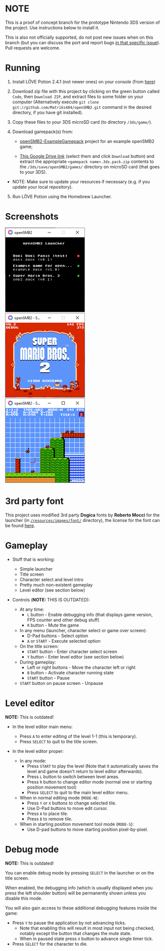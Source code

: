 # NOTE

This is a proof of concept branch for the prototype Nintendo 3DS version of the project. Use instructions below to install it.

This is also not officially supported, do not post new issues when on this branch (but you can discuss the port and report bugs [in that specific issue](https://github.com/Matriks404/openSMB2/issues/51)). Pull requests are welcome.

# Running

1. Install LÖVE Potion 2.4.1 (not newer ones) on your console (from [here](https://github.com/lovebrew/lovepotion/releases))

2. Download zip file with this project by clicking on the green button called `Code`, then `Download ZIP`, and extract files to some folder on your computer (Alternatively execute `git clone git://github.com/Matriks404/openSMB2.git` command in the desired directory, if you have git installed).

3. Copy these files to your 3DS microSD card (to directory `/3ds/game/`).

4. Download gamepack(s) from:
	* [openSMB2-ExampleGamepack](https://github.com/Matriks404/openSMB2-ExampleGamepack/tree/3ds) project for an example openSMB2 game;

	* [This Google Drive link](https://drive.google.com/drive/folders/1cz5gJ-IXvqTIJ7fUArD30UN9Qg4sfeGX?usp=sharing) (select them and click `Download` button) and extract the appropriate `<gamepack name>.3ds.pack.zip` contents to the `/3ds/save/openSMB2/games/` directory on microSD card (that goes to your 3DS).

* NOTE: Make sure to update your resources if necessary (e.g. if you update your local repository).

5. Run LÖVE Potion using the Homebrew Launcher.

# Screenshots

![Launcher](/screenshots/1.png)
![Title screen](/screenshots/2.png)
![Level editor](/screenshots/3.png)

# 3rd party font

This project uses modified 3rd party **Dogica** fonts by **Roberto Mocci** for the launcher (in [`/resources/images/font/`](/resources/images/font/) directory), the license for the font can be found [here](/3rd%20party%20licenses/dogica_license.txt).

# Gameplay

* Stuff that is working:
	* Simple launcher
	* Title screen
	* Character select and level intro
	* Pretty much non-existent gameplay
	* Level editor (see section below)

* Controls (**NOTE:** THIS IS OUTDATED):
	* At any time:
		* `L` button - Enable debugging info (that displays game version, FPS counter and other debug stuff)
		* `R` button - Mute the game
	* In any menu (launcher, character select or game over screen):
		* D-Pad buttons - Select option
		* `A` or `START` - Execute selected option
	* On the title screen:
		* `START` button - Enter character select screen
		* `Y` button - Enter level editor (see section below)
	* During gameplay:
		* Left or right buttons - Move the character left or right
		* `B` button - Activate character running state
		* `START` button - Pause
	* `START` button on pause screen - Unpause

# Level editor

**NOTE:** This is outdated!

* In the level editor main menu:
	* Press `A` to enter editing of the level 1-1 (this is temporary).
	* Press `SELECT` to quit to the title screen.

* In the level editor proper:
	* In any mode:
		* Press `START` to play the level (Note that it automatically saves the level and game doesn't return to level editor afterwards).
		* Press `L` button to switch between level areas.
		* Press `R` button to change editor mode (normal one or starting position movement tool)
		* Press `SELECT` to quit to the main level editor menu.
	* When in normal editing mode (`MODE-N`):
		* Press `Y` or `X` buttons to change selected tile.
		* Use D-Pad buttons to move edit cursor.
		* Press `A` to place tile.
		* Press `B` to remove tile.
	* When in starting position movement tool mode (`MODE-S`):
		* Use D-pad buttons to move starting position pixel-by-pixel.

# Debug mode

**NOTE:** This is outdated!

You can enable debug mode by pressing `SELECT` in the launcher or on the title screen.

When enabled, the debugging info (which is usually displayed when you press the left shoulder button) will be permanently shown unless you disable this mode.

You will also gain access to these additional debugging features inside the game:

* Press `Y` to pause the application by not advancing ticks.
	* Note that enabling this will result in most input not being checked, notably except the button that changes the mute state.
	* When in paused state press `X` button to advance single timer tick.
* Press `SELECT` for the character to die.